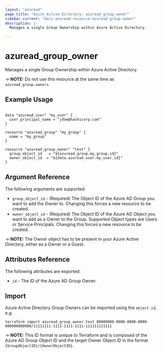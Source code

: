```yaml
---
layout: "azuread"
page_title: "Azure Active Directory: azuread_group_owner"
sidebar_current: "docs-azuread-resource-azuread-group-owner"
description: |-
  Manages a single Group Ownership within Azure Active Directory.

---
```


# azuread_group_owner

Manages a single Group Ownership within Azure Active Directory.

-> **NOTE:** Do not use this resource at the same time as `azuread_group.owners`.

## Example Usage

```hcl

data "azuread_user" "my_user" {
  user_principal_name = "jdoe@hashicorp.com"
}

resource "azuread_group" "my_group" {
  name = "my_group"
}

resource "azuread_group_owner" "test" {
  group_object_id   = "${azuread_group.my_group.id}"
  owner_object_id  = "${data.azuread_user.my_user.id}"
}
```

## Argument Reference

The following arguments are supported:

* `group_object_id` - (Required) The Object ID of the Azure AD Group you want to add the Owner to.  Changing this forces a new resource to be created.
* `owner_object_id` - (Required) The Object ID of the Azure AD Object you want to add as a Owner to the Group. Supported Object types are Users or Service Principals. Changing this forces a new resource to be created.

-> **NOTE:** The Owner object has to be present in your Azure Active Directory, either as a Owner or a Guest.

## Attributes Reference

The following attributes are exported:

* `id` - The ID of the Azure AD Group Owner.

## Import

Azure Active Directory Group Owners can be imported using the `object id`, e.g.

```shell
terraform import azuread_group_owner.test 00000000-0000-0000-0000-000000000000/11111111-1111-1111-1111-111111111111
```

-> **NOTE:** This ID format is unique to Terraform and is composed of the Azure AD Group Object ID and the target Owner Object ID in the format `{GroupObjectID}/{OwnerObjectID}`.
